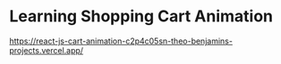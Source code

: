 # Learning Shopping Cart Animation
https://react-js-cart-animation-c2p4c05sn-theo-benjamins-projects.vercel.app/